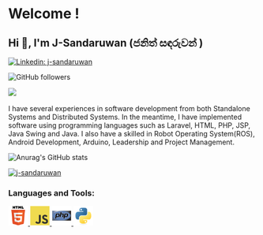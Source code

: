 # Welcome !

<h2 >Hi 👋, I'm J-Sandaruwan (ජනිත් සඳරුවන් )</h2>  

[![Linkedin: j-sandaruwan](https://img.shields.io/badge/-Sandaruwan-blue?style=flat-square&logo=Linkedin&logoColor=white&link=https://www.linkedin.com/in/lathindu-pramuditha/)](https://www.linkedin.com/in/lathindu-pramuditha/)

![GitHub followers](https://img.shields.io/github/followers/J-Sandaruwan?label=Follow&style=social)

![](https://visitor-badge.glitch.me/badge?page_id=J-Sandaruwan.J-Sandaruwan)

I have several experiences in software development from both Standalone Systems and Distributed Systems. In the meantime, I have implemented software using programming languages such as Laravel, HTML, PHP, JSP, Java Swing and Java. I also have a skilled in Robot Operating System(ROS), Android Development, Arduino, Leadership and Project Management.

<!---
J-Sandaruwan/J-Sandaruwan is a ✨ special ✨ repository because its `README.md` (this file) appears on your GitHub profile.
You can click the Preview link to take a look at your changes.
--->

![Anurag's GitHub stats](https://github-readme-stats.vercel.app/api?username=j-Sandaruwan&show_icons=true&theme=radical)


  
<p align="left"> <a href="https://github.com/ryo-ma/github-profile-trophy"><img src="https://github-profile-trophy.vercel.app/?username=j-sandaruwan" alt="j-sandaruwan" /></a> </p>  

<h3 align="left">Languages and Tools:</h3>  
<p align="left"> <a href="https://www.w3.org/html/" target="_blank"> <img src="https://raw.githubusercontent.com/devicons/devicon/master/icons/html5/html5-original-wordmark.svg" alt="html5" width="40" height="40"/> </a> <a href="https://developer.mozilla.org/en-US/docs/Web/JavaScript" target="_blank"> <img src="https://raw.githubusercontent.com/devicons/devicon/master/icons/javascript/javascript-original.svg" alt="javascript" width="40" height="40"/> </a> <a href="https://www.php.net" target="_blank"> <img src="https://raw.githubusercontent.com/devicons/devicon/master/icons/php/php-original.svg" alt="php" width="40" height="40"/> </a> <a href="https://www.python.org" target="_blank"> <img src="https://raw.githubusercontent.com/devicons/devicon/master/icons/python/python-original.svg" alt="python" width="40" height="40"/> </a> </p>  
  
